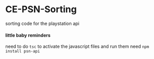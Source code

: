 # CE-PSN-Sorting
sorting code for the playstation api

#### little baby reminders
need to do `tsc` to activate the javascript files and run them
need `npm install psn-api`
